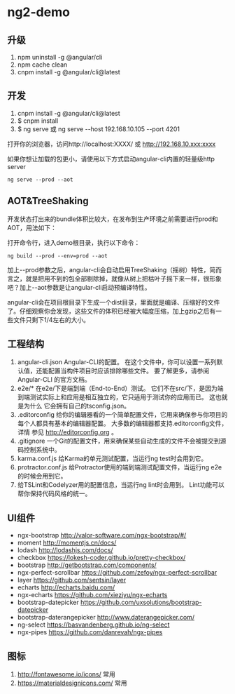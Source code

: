 # ng2-demo

## 升级
1. npm uninstall -g @angular/cli
2. npm cache clean
3. cnpm install -g @angular/cli@latest

## 开发
1. cnpm install -g @angular/cli@latest
2. $ cnpm install
3. $ ng serve 或 ng serve --host 192.168.10.105 --port 4201

打开你的浏览器，访问http://localhost:XXXX/ 或 http://192.168.10.xxx:xxxx

如果你想让加载的包更小，请使用以下方式启动angular-cli内置的轻量级http server

    ng serve --prod --aot

## AOT&TreeShaking

开发状态打出来的bundle体积比较大，在发布到生产环境之前需要进行prod和AOT，用法如下：

打开命令行，进入demo根目录，执行以下命令：
    
    ng build --prod --env=prod --aot

加上--prod参数之后，angular-cli会自动启用TreeShaking（摇树）特性，简而言之，就是把用不到的包全部剔除掉，就像从树上把枯叶子摇下来一样，很形象吧？加上--aot参数是让angular-cli启动预编译特性。

angular-cli会在项目根目录下生成一个dist目录，里面就是编译、压缩好的文件了。仔细观察你会发现，这些文件的体积已经被大幅度压缩，加上gzip之后有一些文件只剩下1/4左右的大小。

## 工程结构
1. angular-cli.json Angular-CLI的配置。 在这个文件中，你可以设置一系列默认值，还能配置当构件项目时应该排除哪些文件。 要了解更多，请参阅Angular-CLI     的官方文档。
2. e2e/* 在e2e/下是端到端（End-to-End）测试。 它们不在src/下，是因为端到端测试实际上和应用是相互独立的，它只适用于测试你的应用而已。 这也就是为什么    它会拥有自己的tsconfig.json。
3. .editorconfig 给你的编辑器看的一个简单配置文件，它用来确保参与你项目的每个人都具有基本的编辑器配置。 大多数的编辑器都支持.editorconfig文件，详情   参见 http://editorconfig.org 。
4. .gitignore 一个Git的配置文件，用来确保某些自动生成的文件不会被提交到源码控制系统中。
5. karma.conf.js 给Karma的单元测试配置，当运行ng test时会用到它。
6. protractor.conf.js 给Protractor使用的端到端测试配置文件，当运行ng e2e的时候会用到它。
7. 给TSLint和Codelyzer用的配置信息，当运行ng lint时会用到。 Lint功能可以帮你保持代码风格的统一。

## UI组件
* ngx-bootstrap http://valor-software.com/ngx-bootstrap/#/
* moment http://momentjs.cn/docs/
* lodash http://lodashjs.com/docs/
* checkbox https://lokesh-coder.github.io/pretty-checkbox/
* bootstrap http://getbootstrap.com/components/
* ngx-perfect-scrollbar https://github.com/zefoy/ngx-perfect-scrollbar
* layer https://github.com/sentsin/layer
* echarts http://echarts.baidu.com/
* ngx-echarts https://github.com/xieziyu/ngx-echarts
* bootstrap-datepicker https://github.com/uxsolutions/bootstrap-datepicker
* bootstrap-daterangepicker http://www.daterangepicker.com/
* ng-select https://basvandenberg.github.io/ng-select
* ngx-pipes https://github.com/danrevah/ngx-pipes

## 图标
1. http://fontawesome.io/icons/ 常用
3. https://materialdesignicons.com/ 常用